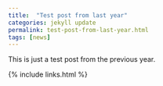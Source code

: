 ```yaml
---
title:  "Test post from last year"
categories: jekyll update
permalink: test-post-from-last-year.html
tags: [news]
---
```


This is just a test post from the previous year.

{% include links.html %}
